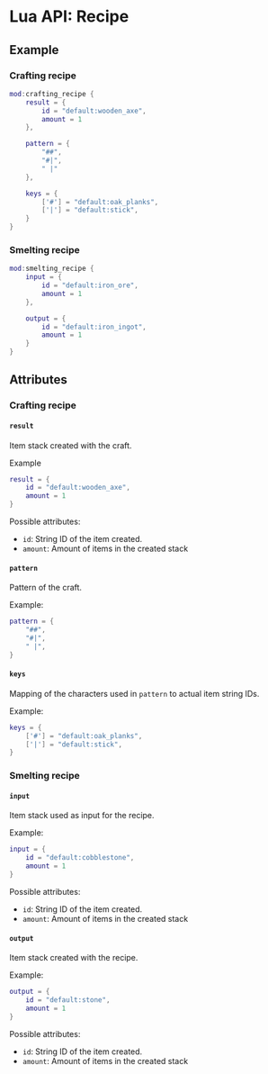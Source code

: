 # Lua API: Recipe

## Example

### Crafting recipe

```lua
mod:crafting_recipe {
	result = {
		id = "default:wooden_axe",
		amount = 1
	},

	pattern = {
		"##",
		"#|",
		" |"
	},

	keys = {
		['#'] = "default:oak_planks",
		['|'] = "default:stick",
	}
}
```

### Smelting recipe

```lua
mod:smelting_recipe {
	input = {
		id = "default:iron_ore",
		amount = 1
	},

	output = {
		id = "default:iron_ingot",
		amount = 1
	}
}
```

## Attributes

### Crafting recipe

#### `result`

Item stack created with the craft.

Example
```lua
result = {
	id = "default:wooden_axe",
	amount = 1
}
```

Possible attributes:
- `id`: String ID of the item created.
- `amount`: Amount of items in the created stack

#### `pattern`

Pattern of the craft.

Example:
```lua
pattern = {
	"##",
	"#|",
	" |",
}
```

#### `keys`

Mapping of the characters used in `pattern` to actual item string IDs.

Example:
```lua
keys = {
	['#'] = "default:oak_planks",
	['|'] = "default:stick",
}
```

### Smelting recipe

#### `input`

Item stack used as input for the recipe.

Example:
```lua
input = {
	id = "default:cobblestone",
	amount = 1
}
```

Possible attributes:
- `id`: String ID of the item created.
- `amount`: Amount of items in the created stack

#### `output`

Item stack created with the recipe.

Example:
```lua
output = {
	id = "default:stone",
	amount = 1
}
```

Possible attributes:
- `id`: String ID of the item created.
- `amount`: Amount of items in the created stack

